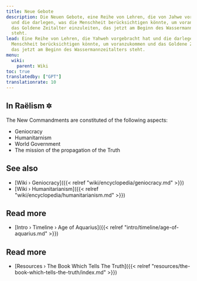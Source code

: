 ```yaml
---
title: Neue Gebote
description: Die Neuen Gebote, eine Reihe von Lehren, die von Jahwe vorgelegt wurden
  und die darlegen, was die Menschheit berücksichtigen könnte, um voranzukommen und
  das Goldene Zeitalter einzuleiten, das jetzt am Beginn des Wassermannzeitalters
  steht.
lead: Eine Reihe von Lehren, die Yahweh vorgebracht hat und die darlegen, was die
  Menschheit berücksichtigen könnte, um voranzukommen und das Goldene Zeitalter einzuläuten,
  das jetzt am Beginn des Wassermannzeitalters steht.
menu:
  wiki:
    parent: Wiki
toc: true
translatedby: ["GPT"]
translationrate: 10
---
```


## In Raëlism 🔯

The New Commandments are constituted of the following aspects:

- Geniocracy
- Humanitarnism
- World Government
- The mission of the propagation of the Truth

## See also

- [Wiki › Geniocracy]({{< relref "wiki/encyclopedia/geniocracy.md" >}})
- [Wiki › Humanitarianism]({{< relref "wiki/encyclopedia/humanitarianism.md" >}})

## Read more

- [Intro › Timeline › Age of Aquarius]({{< relref "intro/timeline/age-of-aquarius.md" >}})

## Read more

- [Resources › The Book Which Tells The Truth]({{< relref "resources/the-book-which-tells-the-truth/index.md" >}})
